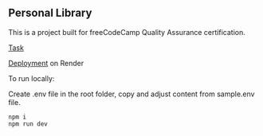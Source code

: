 ## Personal Library

This is a project built for freeCodeCamp Quality Assurance certification.

[Task](https://www.freecodecamp.org/learn/quality-assurance/quality-assurance-projects/personal-library)

[Deployment](https://fcc-library-qhke.onrender.com) on Render

To run locally:

Create .env file in the root folder, copy and adjust content from sample.env file.

    npm i
    npm run dev
